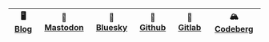 | 🖥️ [Blog](https://exemplo.com) | 🐘 [Mastodon](https://mastodon.social) | 🌌 [Bluesky](https://bsky.app) | 🐙 [Github](https://github.com) | 🦊 [Gitlab](https://gitlab.com) | 🏔️ [Codeberg](https://codeberg.org) |
|---|---|---|---|---|---|
